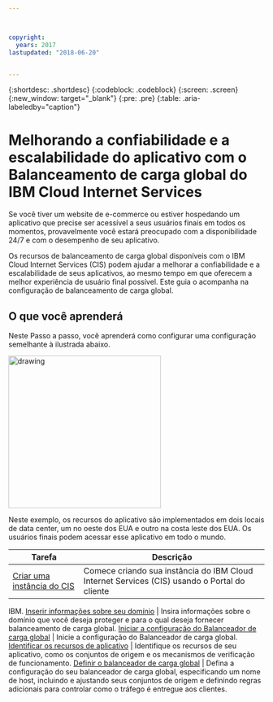 ```yaml
---



copyright:
  years: 2017
lastupdated: "2018-06-20"


---
```


{:shortdesc: .shortdesc}
{:codeblock: .codeblock}
{:screen: .screen}
{:new_window: target="_blank"}
{:pre: .pre}
{:table: .aria-labeledby="caption"}

# Melhorando a confiabilidade e a escalabilidade do aplicativo com o Balanceamento de carga global do IBM Cloud Internet Services
Se você tiver um website de e-commerce ou estiver hospedando um aplicativo que precise ser acessível a seus usuários finais em todos os momentos, provavelmente você estará preocupado com a disponibilidade 24/7 e com o desempenho de seu aplicativo. 

Os recursos de balanceamento de carga global disponíveis com o IBM Cloud Internet Services (CIS) podem ajudar a melhorar a confiabilidade e a escalabilidade de seus aplicativos, ao mesmo tempo em que oferecem a melhor experiência de usuário final possível. Este guia o acompanha na configuração de balanceamento de carga global.  

## O que você aprenderá

Neste Passo a passo, você aprenderá como configurar uma configuração semelhante à ilustrada abaixo.

<img src="images/Reliability1.png" alt="drawing" style="width: 300px;"/>

Neste exemplo, os recursos do aplicativo são implementados em dois locais de data center, um no oeste dos EUA e outro na costa leste dos EUA. Os usuários finais podem acessar esse aplicativo em todo o mundo. 

Tarefa  | Descrição
------------- | -------------
[Criar uma instância do CIS](create-cis.html) | Comece criando sua instância do IBM Cloud Internet Services (CIS) usando o Portal do cliente
IBM.
[Inserir informações sobre seu domínio](input-domain.html) | Insira informações sobre o domínio que você deseja proteger e para o qual deseja fornecer balanceamento de carga global.
[Iniciar a configuração do Balanceador de carga global](begin-config.html) | Inicie a configuração do Balanceador de carga global.
[Identificar os recursos de aplicativo](identify-app-resources.html) | Identifique os recursos de seu aplicativo, como os conjuntos de origem e os mecanismos de verificação de funcionamento.
[Definir o balanceador de carga global](define-global-lb.html) | Defina a configuração do seu balanceador de carga global, especificando um nome de host, incluindo e ajustando seus conjuntos de origem e definindo regras adicionais para controlar como o tráfego é entregue aos clientes.
